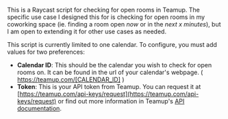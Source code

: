 This is a Raycast script for checking for open rooms in Teamup. The specific use case I designed this for is checking for open rooms in my coworking space (ie. finding a room open _now_ or in the _next x minutes_), but I am open to extending it for other use cases as needed.

This script is currently limited to one calendar. To configure, you must add values for two preferences:

- **Calendar ID**: This should be the calendar you wish to check for open rooms on. It can be found in the url of your calendar's webpage. ( https://teamup.com/[CALENDAR_ID] )
- **Token**: This is your API token from Teamup. You can request it at [https://teamup.com/api-keys/request](https://teamup.com/api-keys/request) or find out more information in Teamup's [API documentation](https://apidocs.teamup.com/).
